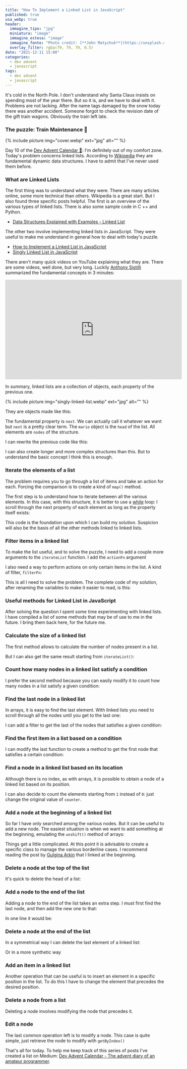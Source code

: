 ```yaml
---
title: "How To Implement a Linked List in JavaScript"
published: true
usa_webp: true
header:
  immagine_tipo: "jpg"
  miniatura: "image"
  immagine_estesa: "image"
  immagine_fonte: "Photo credit: [**John Matychuk**](https://unsplash.com/@john_matychuk)"
  overlay_filter: rgba(79, 79, 79, 0.5)
date: "2021-12-11 15:00"
categories:
  - dev advent
  - javascript
tags:
  - dev advent
  - javascript
---
```


It's cold in the North Pole. I don't understand why Santa Claus insists on spending most of the year there. But so it is, and we have to deal with it. Problems are not lacking. After the name tags damaged by the snow today there was another accident. Someone forgot to check the revision date of the gift train wagons. Obviously the train left late.

### The puzzle: Train Maintenance 🚂

{% include picture img="cover.webp" ext="jpg" alt="" %}

Day 10 of the [Dev Advent Calendar 🎅](https://github.com/devadvent/puzzle-10): I'm definitely out of my comfort zone. Today's problem concerns linked lists. According to [Wikipedia](https://en.wikipedia.org/wiki/Linked_list) they are fundamental dynamic data structures. I have to admit that I've never used them before.

### What are Linked Lists

The first thing was to understand what they were. There are many articles online, some more technical than others. Wikipedia is a great start. But I also found three specific posts helpful. The first is an overview of the various types of linked lists. There is also some sample code in C ++ and Python.

- [Data Structures Explained with Examples - Linked List](https://www.freecodecamp.org/news/data-structures-explained-with-examples-linked-list/)

The other two involve implementing linked lists in JavaScript. They were useful to make me understand in general how to deal with today's puzzle.

- [How to Implement a Linked List in JavaScript](https://www.freecodecamp.org/news/implementing-a-linked-list-in-javascript/)
- [Singly Linked List in JavaScript](https://medium.com/swlh/singly-linked-list-in-javascript-a0e58d045561)

There aren't many quick videos on YouTube explaining what they are. There are some videos, well done, but very long. Luckily [Anthony Sistilli](https://www.youtube.com/channel/UCoYzQqZNCRqqAomJwJ6yEdg) summarized the fundamental concepts in 3 minutes:

<iframe width="560" height="315" src="https://www.youtube.com/embed/W-9hyTm1syc" title="YouTube video player" frameborder="0" allow="accelerometer; autoplay; clipboard-write; encrypted-media; gyroscope; picture-in-picture" allowfullscreen></iframe>

In summary, linked lists are a collection of objects, each property of the previous one.

{% include picture img="singly-linked-list.webp" ext="jpg" alt="" %}

They are objects made like this:

<script src="https://gist.github.com/el3um4s/37c6256296bf4cdc0368150ec0ce308b.js"></script>

The fundamental property is `next`. We can actually call it whatever we want but `next` is a pretty clear term. The `mario` object is the `head` of the list. All elements are `nodes` of the structure.

I can rewrite the previous code like this:

<script src="https://gist.github.com/el3um4s/04e68e762da640706945f6111a2fc1be.js"></script>

I can also create longer and more complex structures than this. But to understand the basic concept I think this is enough.

### Iterate the elements of a list

The problem requires you to go through a list of items and take an action for each. Forcing the comparison is to create a kind of `map()` method.

The first step is to understand how to iterate between all the various elements. In this case, with this structure, it is better to use a [while](https://developer.mozilla.org/en-US/docs/Web/JavaScript/Reference/Statements/while) loop: I scroll through the next property of each element as long as the property itself exists:

<script src="https://gist.github.com/el3um4s/0110664446dc1e78b26fea01021688a1.js"></script>

This code is the foundation upon which I can build my solution. Suspicion will also be the basis of all the other methods linked to linked lists.

### Filter items in a linked list

To make the list useful, and to solve the puzzle, I need to add a couple more arguments to the `iterateList` function. I add the `actionFn` argument

<script src="https://gist.github.com/el3um4s/a726d957310582ea6347eb2796957553.js"></script>

I also need a way to perform actions on only certain items in the list. A kind of filter, `filterFn`:

<script src="https://gist.github.com/el3um4s/aff5c875ba7f2b816f8fa20685e6c1d2.js"></script>

This is all I need to solve the problem. The complete code of my solution, after renaming the variables to make it easier to read, is this:

<script src="https://gist.github.com/el3um4s/94637ff80d5d9bc516d9b7d6853245f5.js"></script>

### Useful methods for Linked List in JavaScript

After solving the question I spent some time experimenting with linked lists. I have compiled a list of some methods that may be of use to me in the future. I bring them back here, for the future me.

### Calculate the size of a linked list

The first method allows to calculate the number of nodes present in a list.

<script src="https://gist.github.com/el3um4s/fad8155a3777a9250f2346f038d1bd6f.js"></script>

But I can also get the same result starting from `iterateList()`:

<script src="https://gist.github.com/el3um4s/3ccc6ae2f925499cf441f8cade13ae0e.js"></script>

### Count how many nodes in a linked list satisfy a condition

I prefer the second method because you can easily modify it to count how many nodes in a list satisfy a given condition:

<script src="https://gist.github.com/el3um4s/7d01dbec06f0dce0c8b76a0e74815042.js"></script>

### Find the last node in a linked list

In arrays, it is easy to find the last element. With linked lists you need to scroll through all the nodes until you get to the last one:

<script src="https://gist.github.com/el3um4s/daaadbe7fc618ea715b46945bb45531b.js"></script>

I can add a filter to get the last of the nodes that satisfies a given condition:

<script src="https://gist.github.com/el3um4s/a3a1515a378b4ded254788f92a009002.js"></script>

### Find the first item in a list based on a condition

I can modify the last function to create a method to get the first node that satisfies a certain condition:

<script src="https://gist.github.com/el3um4s/f81dddd93678230db97bb28d85dd7838.js"></script>

### Find a node in a linked list based on its location

Although there is no index, as with arrays, it is possible to obtain a node of a linked list based on its position.

<script src="https://gist.github.com/el3um4s/f58ce70d0275729337b87d4267ed8e83.js"></script>

I can also decide to count the elements starting from `1` instead of `0`: just change the original value of `counter`.

### Add a node at the beginning of a linked list

So far I have only searched among the various nodes. But it can be useful to add a new node. The easiest situation is when we want to add something at the beginning, emulating the `unshift()` method of arrays:

<script src="https://gist.github.com/el3um4s/1d05033d209a7e269591648e0719125e.js"></script>

Things get a little complicated. At this point it is advisable to create a specific class to manage the various borderline cases. I recommend reading the post by [Gulgina Arkin](https://medium.com/swlh/singly-linked-list-in-javascript-a0e58d045561) that I linked at the beginning.

### Delete a node at the top of the list

It's quick to delete the head of a list:

<script src="https://gist.github.com/el3um4s/ee2275560a610e4521975a0b46e4cd9a.js"></script>

### Add a node to the end of the list

Adding a node to the end of the list takes an extra step. I must first find the last node, and then add the new one to that:

<script src="https://gist.github.com/el3um4s/535beb837c2a42d045a45a454e0c2574.js"></script>

In one line it would be:

<script src="https://gist.github.com/el3um4s/5b85bf0df869e13c62baa7bcfe528e46.js"></script>

### Delete a node at the end of the list

In a symmetrical way I can delete the last element of a linked list:

<script src="https://gist.github.com/el3um4s/9944a05685c6e7fb6d47eeb7217837bf.js"></script>

Or in a more synthetic way

<script src="https://gist.github.com/el3um4s/82c14a40d62200f16b0e9795d90d9a9d.js"></script>

### Add an item in a linked list

Another operation that can be useful is to insert an element in a specific position in the list. To do this I have to change the element that precedes the desired position.

<script src="https://gist.github.com/el3um4s/533d6ed071209b9676623d891b3722fc.js"></script>

### Delete a node from a list

Deleting a node involves modifying the node that precedes it.

<script src="https://gist.github.com/el3um4s/9a346564e81984d613d3f4679787e1d3.js"></script>

### Edit a node

The last common operation left is to modify a node. This case is quite simple, just retrieve the node to modify with `getByIndex()`

<script src="https://gist.github.com/el3um4s/c3ff999d337782127f0e7aecb264ca02.js"></script>

That's all for today. To help me keep track of this series of posts I've created a list on Medium: [Dev Advent Calendar - The advent diary of an amateur programmer](https://el3um4s.medium.com/list/dev-advent-calendar-89d163132d6e).
